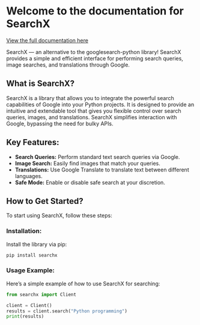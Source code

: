 # Welcome to the documentation for SearchX
[View the full documentation here](https://red-3.gitbook.io/searchx)

SearchX — an alternative to the googlesearch-python library! SearchX provides a simple and efficient interface for performing search queries, image searches, and translations through Google.

## What is SearchX?

SearchX is a library that allows you to integrate the powerful search capabilities of Google into your Python projects. It is designed to provide an intuitive and extendable tool that gives you flexible control over search queries, images, and translations. SearchX simplifies interaction with Google, bypassing the need for bulky APIs.

## Key Features:

- **Search Queries:** Perform standard text search queries via Google.
- **Image Search:** Easily find images that match your queries.
- **Translations:** Use Google Translate to translate text between different languages.
- **Safe Mode:** Enable or disable safe search at your discretion.

## How to Get Started?

To start using SearchX, follow these steps:

### Installation:

Install the library via pip:

```bash
pip install searchx
```
### Usage Example:
Here’s a simple example of how to use SearchX for searching:

```python
from searchx import Client

client = Client()
results = client.search("Python programming")
print(results)
```